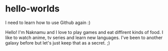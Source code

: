 # hello-worlds
I need to learn how to use Github again :)

Hello!
I'm Naknamu and I love to play games and eat diffirent kinds of food.
I like to watch anime, tv series and learn new languages. 
I've been to another galaxy before but let's just keep that as a secret. ;)
